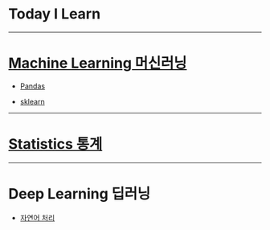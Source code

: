 Today I Learn
===============


---

# [Machine Learning 머신러닝](https://github.com/JAEHYUN6/Machine-Learning.git)

* [Pandas](https://github.com/JAEHYUNYUK/Machine-Learning/blob/main/Pandas/README.md#pandas)

* [sklearn](https://github.com/JAEHYUNYUK/Machine-Learning/tree/main/sklearn#sickit-learning)

---

# [Statistics 통계](https://github.com/JAEHYUN6/-Statistics-.git)

---

# Deep Learning 딥러닝

* [자연어 처리](https://github.com/JAEHYUNYUK/Deep-learning#자연어-처리)

